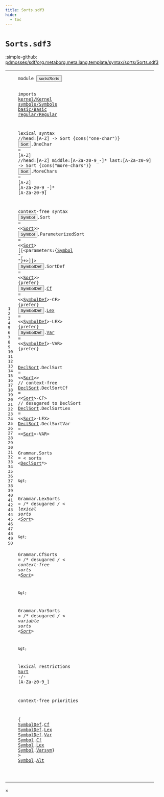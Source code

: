 ```yaml
---
title: Sorts.sdf3
hide:
  - toc
---
```


# `Sorts.sdf3`

:simple-github: [pdmosses/sdf/org.metaborg.meta.lang.template/syntax/sorts/Sorts.sdf3]

[pdmosses/sdf/org.metaborg.meta.lang.template/syntax/sorts/Sorts.sdf3]: https://github.com/pdmosses/sdf/blob/master/org.metaborg.meta.lang.template/syntax/sorts/Sorts.sdf3 "The source file on GitHub"

<div class="sdf3"><table class="highlighttable"><tbody><tr><td class="linenos"><div class="linenodiv"><pre><span></span>1
2
3
4
5
6
7
8
9
10
11
12
13
14
15
16
17
18
19
20
21
22
23
24
25
26
27
28
29
30
31
32
33
34
35
36
37
38
39
40
41
42
43
44
45
46
47
48
49
50
</pre></div></td>
<td class="code"><pre><code><span class="keyword">module</span> <button class="modal-open" id="sorts/Sorts_1_8" title="a definition with multiple references" data-urls="../../TemplateLang.sdf3/#sorts/Sorts line 5_3; ../../basic/Basic.sdf3/#sorts/Sorts line 4_3; ../../regular/Regular.sdf3/#sorts/Sorts line 3_87; ../../sdf2-core/Sdf2-Syntax.sdf3/#sorts/Sorts line 10_9">sorts/Sorts</button>

<span class="keyword">imports</span> <a href="../../kernel/Kernel.sdf3/#kernel/Kernel_1_8" id="kernel/Kernel_3_9" title="a reference to a single-file definition">kernel/Kernel</a>
<a href="../../symbols/Symbols.sdf3/#symbols/Symbols_1_8" id="symbols/Symbols_4_1" title="a reference to a single-file definition">symbols/Symbols</a>
<a href="../../basic/Basic.sdf3/#basic/Basic_1_8" id="basic/Basic_5_1" title="a reference to a single-file definition">basic/Basic</a>
<a href="../../regular/Regular.sdf3/#regular/Regular_1_8" id="regular/Regular_6_1" title="a reference to a single-file definition">regular/Regular</a>

<span class="keyword">lexical syntax</span>
  <span class="layout">//head:[A-Z] -&gt; Sort {cons("one-char")}</span>
  <button class="modal-open" id="Sort_10_3" title="a definition with multiple references" data-urls="#Sort line 15_17, 16_30, 17_23, 22_26, 23_26, 24_26, 25_26, 33_18, 37_23, 41_19, 46_5; ../../regular/Regular.sdf3/#Sort line 20_20, 21_21, 22_25, 23_25, 24_29">Sort</button>.<span class="cons_Constructor"><span id="OneChar_10_8" title="a definition with no references">OneChar</span></span> = [<span class="cons_Regular">A</span>-<span class="cons_Regular">Z</span>]
  <span class="layout">//head:[A-Z] middle:[A-Za-z0-9\_\-]* last:[A-Za-z0-9] -&gt; Sort {cons("more-chars")}</span>
  <button class="modal-open" id="Sort_12_3" title="a definition with multiple references" data-urls="#Sort line 15_17, 16_30, 17_23, 22_26, 23_26, 24_26, 25_26, 33_18, 37_23, 41_19, 46_5; ../../regular/Regular.sdf3/#Sort line 20_20, 21_21, 22_25, 23_25, 24_29">Sort</button>.<span class="cons_Constructor"><span id="MoreChars_12_8" title="a definition with no references">MoreChars</span></span> = [<span class="cons_Regular">A</span>-<span class="cons_Regular">Z</span>] [<span class="cons_Regular">A</span>-<span class="cons_Regular">Z</span><span class="cons_Regular">a</span>-<span class="cons_Regular">z</span><span class="cons_Regular">0</span>-<span class="cons_Regular">9</span>\_\-]* [<span class="cons_Regular">A</span>-<span class="cons_Regular">Z</span><span class="cons_Regular">a</span>-<span class="cons_Regular">z</span><span class="cons_Regular">0</span>-<span class="cons_Regular">9</span>]

<span class="keyword">context-free syntax</span>
<button class="modal-open" id="Symbol_15_1" title="a definition with multiple references" data-urls="#Symbol line 16_51, 50_44, 50_54, 50_65, 50_82">Symbol</button>.<span class="cons_Constructor"><span id="Sort_15_8" title="a definition with no references">Sort</span></span> = &lt;&lt;<a href="#Sort_10_3" id="Sort_15_17" title="a reference to a single-file definition">Sort</a>&gt;&gt;
<button class="modal-open" id="Symbol_16_1" title="a definition with multiple references" data-urls="#Symbol line 16_51, 50_44, 50_54, 50_65, 50_82">Symbol</button>.<span class="cons_Constructor"><span id="ParameterizedSort_16_8" title="a definition with no references">ParameterizedSort</span></span> = &lt;&lt;<a href="#Sort_10_3" id="Sort_16_30" title="a reference to a single-file definition">Sort</a>&gt; <span class="cons_String">[[</span>&lt;<span class="cons_Unquoted"><span id="parameters_16_39" title="a definition with no references">parameters</span></span>:{<a href="#Symbol_15_1" id="Symbol_16_51" title="a reference to a single-file definition">Symbol</a> <span class="cons_Lit">", "</span>}+&gt;<span class="cons_String">]]</span>&gt;
<button class="modal-open" id="SymbolDef_17_1" title="a definition with multiple references" data-urls="#SymbolDef line 18_23, 19_23, 20_23, 50_3, 50_16, 50_30; ../../TemplateLang.sdf3/#SymbolDef line 30_38, 85_33, 90_43, 97_23">SymbolDef</button>.<span class="cons_Constructor"><span id="SortDef_17_11" title="a definition with no references">SortDef</span></span> = &lt;&lt;<a href="#Sort_10_3" id="Sort_17_23" title="a reference to a single-file definition">Sort</a>&gt;&gt; {<span class="keyword">prefer</span>}
<button class="modal-open" id="SymbolDef_18_1" title="a definition with multiple references" data-urls="#SymbolDef line 18_23, 19_23, 20_23, 50_3, 50_16, 50_30; ../../TemplateLang.sdf3/#SymbolDef line 30_38, 85_33, 90_43, 97_23">SymbolDef</button>.<span class="cons_Constructor"><a href="#Cf_50_13" id="Cf_18_11" title="a definition with a single reference">Cf</a></span>      = &lt;&lt;<a href="#SymbolDef_17_1" id="SymbolDef_18_23" title="a reference to a single-file definition">SymbolDef</a>&gt;<span class="cons_String">-CF</span>&gt; {<span class="keyword">prefer</span>}
<button class="modal-open" id="SymbolDef_19_1" title="a definition with multiple references" data-urls="#SymbolDef line 18_23, 19_23, 20_23, 50_3, 50_16, 50_30; ../../TemplateLang.sdf3/#SymbolDef line 30_38, 85_33, 90_43, 97_23">SymbolDef</button>.<span class="cons_Constructor"><a href="#Lex_50_26" id="Lex_19_11" title="a definition with a single reference">Lex</a></span>     = &lt;&lt;<a href="#SymbolDef_17_1" id="SymbolDef_19_23" title="a reference to a single-file definition">SymbolDef</a>&gt;<span class="cons_String">-LEX</span>&gt; {<span class="keyword">prefer</span>}
<button class="modal-open" id="SymbolDef_20_1" title="a definition with multiple references" data-urls="#SymbolDef line 18_23, 19_23, 20_23, 50_3, 50_16, 50_30; ../../TemplateLang.sdf3/#SymbolDef line 30_38, 85_33, 90_43, 97_23">SymbolDef</button>.<span class="cons_Constructor"><a href="#Var_50_40" id="Var_20_11" title="a definition with a single reference">Var</a></span>     = &lt;&lt;<a href="#SymbolDef_17_1" id="SymbolDef_20_23" title="a reference to a single-file definition">SymbolDef</a>&gt;<span class="cons_String">-VAR</span>&gt; {<span class="keyword">prefer</span>}

<a href="#DeclSort_29_10" id="DeclSort_22_1" title="a definition with a single reference">DeclSort</a>.<span class="cons_Constructor"><span id="DeclSort_22_10" title="a definition with no references">DeclSort</span></span>    = &lt;&lt;<a href="#Sort_10_3" id="Sort_22_26" title="a reference to a single-file definition">Sort</a>&gt;&gt;     <span class="layout">// context-free</span>
<a href="#DeclSort_29_10" id="DeclSort_23_1" title="a definition with a single reference">DeclSort</a>.<span class="cons_Constructor"><span id="DeclSortCf_23_10" title="a definition with no references">DeclSortCf</span></span>  = &lt;&lt;<a href="#Sort_10_3" id="Sort_23_26" title="a reference to a single-file definition">Sort</a>&gt;<span class="cons_String">-CF</span>&gt;  <span class="layout">// desugared to DeclSort</span>
<a href="#DeclSort_29_10" id="DeclSort_24_1" title="a definition with a single reference">DeclSort</a>.<span class="cons_Constructor"><span id="DeclSortLex_24_10" title="a definition with no references">DeclSortLex</span></span> = &lt;&lt;<a href="#Sort_10_3" id="Sort_24_26" title="a reference to a single-file definition">Sort</a>&gt;<span class="cons_String">-LEX</span>&gt;
<a href="#DeclSort_29_10" id="DeclSort_25_1" title="a definition with a single reference">DeclSort</a>.<span class="cons_Constructor"><span id="DeclSortVar_25_10" title="a definition with no references">DeclSortVar</span></span> = &lt;&lt;<a href="#Sort_10_3" id="Sort_25_26" title="a reference to a single-file definition">Sort</a>&gt;<span class="cons_String">-VAR</span>&gt;


<span id="Grammar_28_1" title="a definition with no references">Grammar</span>.<span class="cons_Constructor"><span id="Sorts_28_9" title="a definition with no references">Sorts</span></span> = &lt;
  <span class="cons_String">sorts</span> &lt;<a href="#DeclSort_22_1" id="DeclSort_29_10" title="a reference to a single-file definition">DeclSort</a>*&gt;

    &gt;
<span id="Grammar_32_1" title="a definition with no references">Grammar</span>.<span class="cons_Constructor"><span id="LexSorts_32_9" title="a definition with no references">LexSorts</span></span> = /* <span class="keyword">desugared</span> */ &lt;
  <span class="cons_String">lexical</span> <span class="cons_String">sorts</span> &lt;<a href="#Sort_10_3" id="Sort_33_18" title="a reference to a single-file definition">Sort</a>*&gt;

    &gt;
<span id="Grammar_36_1" title="a definition with no references">Grammar</span>.<span class="cons_Constructor"><span id="CfSorts_36_9" title="a definition with no references">CfSorts</span></span> = /* <span class="keyword">desugared</span> */ &lt;
  <span class="cons_String">context-free</span> <span class="cons_String">sorts</span> &lt;<a href="#Sort_10_3" id="Sort_37_23" title="a reference to a single-file definition">Sort</a>*&gt;

    &gt;
<span id="Grammar_40_1" title="a definition with no references">Grammar</span>.<span class="cons_Constructor"><span id="VarSorts_40_9" title="a definition with no references">VarSorts</span></span> = /* <span class="keyword">desugared</span> */ &lt;
  <span class="cons_String">variable</span> <span class="cons_String">sorts</span> &lt;<a href="#Sort_10_3" id="Sort_41_19" title="a reference to a single-file definition">Sort</a>*&gt;

    &gt;

<span class="keyword">lexical restrictions</span>
    <a href="#Sort_10_3" id="Sort_46_5" title="a reference to a single-file definition">Sort</a> -/- [<span class="cons_Regular">A</span>-<span class="cons_Regular">Z</span><span class="cons_Regular">a</span>-<span class="cons_Regular">z</span><span class="cons_Regular">0</span>-<span class="cons_Regular">9</span>\_]

<span class="keyword">context-free priorities</span>

{ <a href="#SymbolDef_17_1" id="SymbolDef_50_3" title="a reference to a single-file definition">SymbolDef</a>.<span class="cons_Constructor"><a href="#Cf_18_11" id="Cf_50_13" title="a reference to a single-file definition">Cf</a></span> <a href="#SymbolDef_17_1" id="SymbolDef_50_16" title="a reference to a single-file definition">SymbolDef</a>.<span class="cons_Constructor"><a href="#Lex_19_11" id="Lex_50_26" title="a reference to a single-file definition">Lex</a></span> <a href="#SymbolDef_17_1" id="SymbolDef_50_30" title="a reference to a single-file definition">SymbolDef</a>.<span class="cons_Constructor"><a href="#Var_20_11" id="Var_50_40" title="a reference to a single-file definition">Var</a></span> <a href="#Symbol_15_1" id="Symbol_50_44" title="a reference to a single-file definition">Symbol</a>.<span class="cons_Constructor"><a href="../../basic/Basic.sdf3/#Cf_48_8" id="Cf_50_51" title="a reference to a single-file definition">Cf</a></span> <a href="#Symbol_15_1" id="Symbol_50_54" title="a reference to a single-file definition">Symbol</a>.<span class="cons_Constructor"><a href="../../basic/Basic.sdf3/#Lex_49_8" id="Lex_50_61" title="a reference to a single-file definition">Lex</a></span> <a href="#Symbol_15_1" id="Symbol_50_65" title="a reference to a single-file definition">Symbol</a>.<span class="cons_Constructor"><a href="../../basic/Basic.sdf3/#Varsym_50_8" id="Varsym_50_72" title="a reference to a single-file definition">Varsym</a></span>} &gt; <a href="#Symbol_15_1" id="Symbol_50_82" title="a reference to a single-file definition">Symbol</a>.<span class="cons_Constructor"><a href="../../regular/Regular.sdf3/#Alt_38_8" id="Alt_50_89" title="a reference to a single-file definition">Alt</a></span>

</code></pre></td></tr></tbody></table></div>

<div id="modal">
  <div id="modal-content">
    <span id="modal-close">&times;</span>
    <h2 id="modal-h2"></h2>
    <p  id="modal-p"></p>
    <ul id="modal-ul"></ul>
  </div>
</div>
